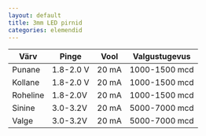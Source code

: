 ```yaml
---
layout: default
title: 3mm LED pirnid
categories: elemendid
---
```


<table class="table table-bordered">
  <thead>
    <tr>
      <th>Värv</th>
      <th>Pinge</th>
      <th>Vool</th>
      <th>Valgustugevus</th>
    </tr>
  </thead>
  <tbody>
    <tr>
      <td>Punane</td>
      <td>1.8-2.0 V</td>
      <td>20 mA</td>
      <td>1000-1500 mcd</td>
    </tr>
    <tr>
      <td>Kollane</td>
      <td>1.8-2.0 V</td>
      <td>20 mA</td>
      <td>1000-1500 mcd</td>
    </tr>
    <tr>
      <td>Roheline</td>
      <td>1.8-2.0V</td>
      <td>20 mA</td>
      <td>1000-1500 mcd</td>
    </tr>
    <tr>
      <td>Sinine</td>
      <td>3.0-3.2V</td>
      <td>20 mA</td>
      <td>5000-7000 mcd</td>
    </tr>
    <tr>
      <td>Valge</td>
      <td>3.0-3.2V</td>
      <td>20 mA</td>
      <td>5000-7000 mcd</td>
    </tr>
  </tbody>
</table>
